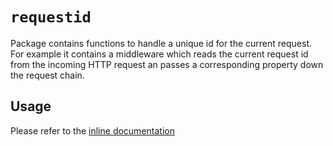 # `requestid`

Package contains functions to handle a unique id for the current request.
For example it contains a middleware which reads the current request id from
the incoming HTTP request an passes a corresponding property down the request chain. 

## Usage

Please refer to the [inline documentation](./src/requestIdMiddleware.ts)
